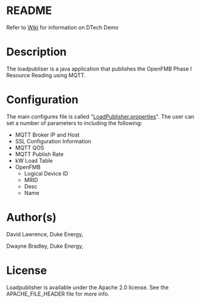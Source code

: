 # README #

Refer to [Wiki](https://github.com/openfmb/dtech-demo-2016/wiki) for information on DTech Demo

# Description
The loadpubliser is a java application that publishes the OpenFMB Phase I Resource Reading using MQTT.

# Configuration
The main configures file is called "[LoadPublisher.properties](https://github.com/openfmb/openfmb-loadpublisher/blob/master/loadpublisher/LoadPublisher.properties)".  The user can set a number of parameters to including the following:
+ MQTT Broker IP and Host
+ SSL Configuration Information
+ MQTT QOS
+ MQTT Publish Rate
+ kW Load Table
+ OpenFMB
  + Logical Device ID
  + MRID 
  + Desc
  + Name

# Author(s)

David Lawrence, Duke Energy,  <email>

Dwayne Bradley, Duke Energy, <email>


# License

Loadpublisher is available under the Apache 2.0 license. See the APACHE_FILE_HEADER file for more info.
